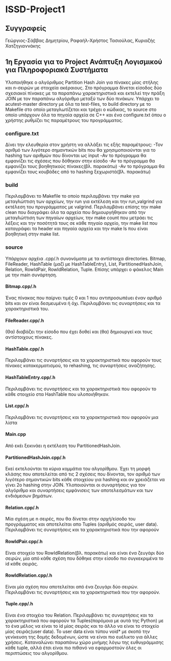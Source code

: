 # ISSD-Project1

## Συγγραφείς 
Γεώργιος-Σάββας Δημητρίου, Ραφαήλ-Χρήστος Τασιούλας, Κυριαζής Χατζηγιαννάκης

## 1η Εργασία για το Project Ανάπτυξη Λογισμικού για Πληροφοριακά Συστήματα
Υλοποιήθηκε ο αλγόριθμος Partition Hash Join για πίνακες μίας στήλης και n-σειρών με στοιχεία ακέραιους. 
Στο πρόγραμμα δίνεται είσοδος δύο σχεσιακοί πίνακες με τα παραπάνω χαρακτηριστικά και εκτελεί την πράξη JOIN με τον παραπάνω αλγόριθμο μεταξύ των δύο πινάκων.
Υπάρχει το acutest-master directory με όλα τα test-files, το build directory με το Makefile στο οποίο μεταγλωτίζεται και τρέχει ο κώδικας, 
το source στο οποίο υπάρχουν όλα τα πηγαία αρχεία σε C++ και ένα configure.txt όπου ο χρήστης ρυθμίζει τις παραμέτρους του προγράμματος.  

### configure.txt
Δίνει την ελευθερία στον χρήστη να αλλάξει τις εξής παραμέτρους:
-Τον αριθμό των λιγότερο σημαντικών bits που θα χρησιμοποιούνται για το hashing των αριθμών που δίνονται ως input
-Αν το πρόγραμμα θα εμφανίζει τις σχέσεις που δόθηκαν στην είσοδο
-Αν το πρόγραμμα θα εμφανίζει τους βοηθητικούς πίνακες(βλ. παρακάτω)
-Αν το πρόγραμμα θα εμφανίζει τους κουβάδες από το hashing ξεχωριστά(βλ. παρακάτω)

### build
Περιλαμβάνει το Makefile το οποίο περιλαμβάνει την make για μεταγλώττιση των αρχείων, την run για εκτέλεση και την run_valgrind για εκτέλεση του προγράμματος με valgrind. 
Περιλαμβάνει επίσης την make clean που διαγράφει όλα τα αρχεία που δημιουργήθηκαν από την μεταγλώττιση των πηγαίων αρχείων,
την make count που μετράει τις λέξεις και την ποσότητά τους σε κάθε πηγαίο αρχείο, την make list που καταγράφει τα header και πηγαία αρχεία και την make ls που είναι βοηθητική στην make list.

### source
Υπάρχουν αρχέια .cpp/.h συνονόματα με τα αντίστοιχα directories. Bitmap, FileReader, HashTable (μαζί με HashTableEntry), List, PartitionedHashJoin, Relation, RowIdPair, RowIdRelation, Tuple.
Επίσης υπάρχει ο φάκελος Main με την main συνάρτηση.

#### Bitmap.cpp/.h
Ένας πίνακας που παίρνει τιμές 0 και 1 που αντιπροσωπέυει έναν αριθμό bits και αν είναι δεσμευμένα ή όχι. Περιλαμβάνει τις συναρτήσεις και τα χαρακτηριστικά του.

#### FileReader.cpp/.h
(Θα) διαβάζει την είσοδο που έχει δοθεί και (θα) δημιουργεί και τους αντίστοιχους πίνακες.

#### HashTable.cpp/.h
Περιλαμβάνει τις συναρτήσεις και τα χαρακτηριστικά που αφορούν τους πίνακες κατακερματισμού, το rehashing, τις συναρτήσεις αναζήτησης.

#### HashTableEntry.cpp/.h
Περιλαμβάνει τις συναρτήσεις και τα χαρακτηριστικά που αφορούν το κάθε στοιχείο στα HashTable που υλοποιήθηκαν.   

#### List.cpp/.h
Περιλαμβάνει τις συναρτήσεις και τα χαρακτηριστικά που αφορούν μια λίστα

#### Main.cpp
Από εκέι ξεκινάει η εκτέλεση του PartitionedHashJoin. 

#### PartitionedHashJoin.cpp/.h
Εκεί εκτελούνται τα κύρια κομμάτια του αλγορίθμου. 
Έχει τη μορφή κλάσης που αποτελείται από τις 2 σχέσεις που δίνονται, τον αριθμό των λιγότερο σημαντικών bits κάθε στοιχείου για hashing και αν χρειάζεται να γίνει 2ο hashing στην JOIN. Υλοποιούνται οι συναρτήσεις για τον αλγόριθμο και συναρτήσεις εμφάνισεις των αποτελεσμάτων και των ενδιάμεσων βημάτων. 

#### Relation.cpp/.h
Μία σχέση με n σειρές, που θα δίνεται στην αρχή/είσοδο του προγράμματος και αποτελείται απο Tuples (αριθμός σειράς, user data).
Περιλαμβάνει τις συναρτήσεις και τα χαρακτηριστικά που την αφορούν

#### RowIdPair.cpp/.h
Είναι στοιχείο του RowIdRelation(βλ. παρακάτω) και είναι ένα ζευγάρι δύο σειρών, μία από κάθε σχέση που δόθηκε στην είσοδο πιο συγκεκριμένα το id κάθε σειράς. 

#### RowIdRelation.cpp/.h
Είναι μία σχέση που αποτελείται από ένα ζευγάρι δύο σειρών. Περιλαμβάνει τις συναρτήσεις και τα χαρακτηριστικά που την αφορούν.

#### Tuple.cpp/.h
Είναι ένα στοιχέιο του Relation.
Περιλαμβάνει τις συναρτήσεις και τα χαρακτηριστικά που αφορούν τα Tuples(παρόμοια με αυτά της Python) 
με το ένα μέλος να είναι το id μίας σειράς και το άλλο να είναι το στοιχείο μίας σειράς(user data).
Το user data είναι τύπου void* με σκοπό την γενίκευση της δομής δεδομένων, ώστε να είναι πιο ευέλικτο για άλλες χρήσεις. 
Καταναλώνει παραπάνω χώρο μνήμης λόγω της ευθυγράμμισης κάθε tuple, αλλά έτσι είναι πιο πιθανό να εφαρμοστούν όλες οι περιπτώσεις του αλγορίθμου.

